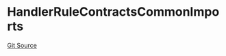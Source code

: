 # HandlerRuleContractsCommonImports
[Git Source](https://github.com/thrackle-io/forte-rules-engine/blob/82c852aae835019a12c3223cb7eabe7f59f19e1a/src/client/token/handler/ruleContracts/HandlerRuleContractsCommonImports.sol)


